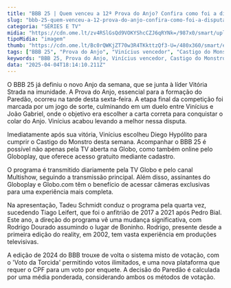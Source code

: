 ```yaml
---
title: "BBB 25 | Quem venceu a 12ª Prova do Anjo? Confira como foi a disputa"
slug: "bbb-25-quem-venceu-a-12-prova-do-anjo-confira-como-foi-a-disputa"
categoria: "SÉRIES E TV"
midia: "https://cdn.ome.lt/zv4RSlGsQd9VOKYShcCZJ6qRYNk=/987x0/smart/uploads/conteudo/fotos/bbb-prova-do-anjo-2.png"
tipoMidia: "imagem"
thumb: "https://cdn.ome.lt/Bc0rQWKjZT70w3R4TKkttzQf3-U=/480x360/smart/extras/conteudos/bbb-prova-do-anjo-2.png"
tags: ["BBB 25", "Prova do Anjo", "Vinícius vencedor", "Castigo do Monstro", "Globoplay", "Tadeu Schmidt", "Rodrigo Dourado", "Voto da Torcida"]
keywords: "BBB 25, Prova do Anjo, Vinícius vencedor, Castigo do Monstro, Globoplay, Tadeu Schmidt, Rodrigo Dourado, Voto da Torcida"
data: "2025-04-04T18:14:10.211Z"
---
```


O BBB 25 já definiu o novo Anjo da semana, que se junta à líder Vitória Strada na imunidade. A Prova do Anjo, essencial para a formação do Paredão, ocorreu na tarde desta sexta-feira. A etapa final da competição foi marcada por um jogo de sorte, culminando em um duelo entre Vinícius e João Gabriel, onde o objetivo era escolher a carta correta para conquistar o colar do Anjo. Vinícius acabou levando a melhor nessa disputa.

Imediatamente após sua vitória, Vinícius escolheu Diego Hypólito para cumprir o Castigo do Monstro desta semana. Acompanhar o BBB 25 é possível não apenas pela TV aberta na Globo, como também online pelo Globoplay, que oferece acesso gratuito mediante cadastro.

O programa é transmitido diariamente pela TV Globo e pelo canal Multishow, seguindo a transmissão principal. Além disso, assinantes do Globoplay e Globo.com têm o benefício de acessar câmeras exclusivas para uma experiência mais completa.

Na apresentação, Tadeu Schmidt conduz o programa pela quarta vez, sucedendo Tiago Leifert, que foi o anfitrião de 2017 a 2021 após Pedro Bial. Este ano, a direção do programa vê uma mudança significativa, com Rodrigo Dourado assumindo o lugar de Boninho. Rodrigo, presente desde a primeira edição do reality, em 2002, tem vasta experiência em produções televisivas.

A edição de 2024 do BBB trouxe de volta o sistema misto de votação, com o 'Voto da Torcida' permitindo votos ilimitados, e uma nova plataforma que requer o CPF para um voto por enquete. A decisão do Paredão é calculada por uma média ponderada, considerando ambos os métodos de votação.